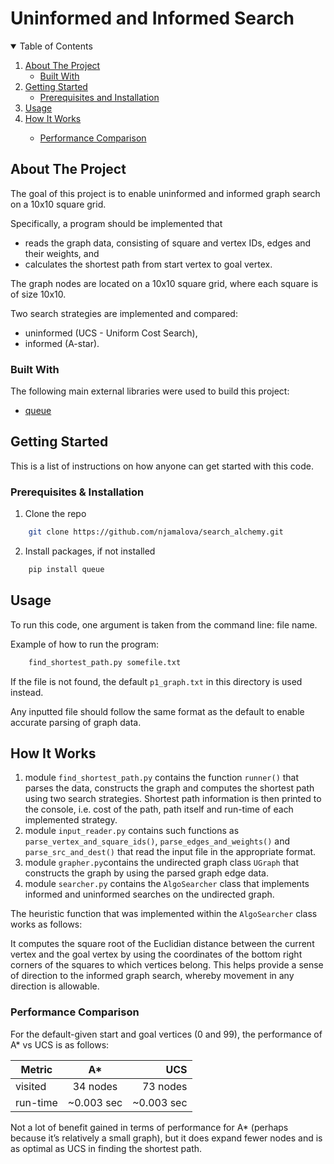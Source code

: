 # Uninformed and Informed Search

<!-- TABLE OF CONTENTS -->
<details open="open">
  <summary>Table of Contents</summary>
  <ol>
    <li>
      <a href="#about-the-project">About The Project</a>
      <ul>
        <li><a href="#built-with">Built With</a></li>
      </ul>
    </li>
    <li>
      <a href="#getting-started">Getting Started</a>
      <ul>
        <li><a href="#prerequisites-and-installation">Prerequisites and Installation</a></li>
      </ul>
    </li>
    <li><a href="#usage">Usage</a></li>
    <li><a href="#how-it-works">How It Works</a></li>
      <ul>
    <li><a href="#performance-comparison">Performance Comparison</a></li>
      </ul>
  </ol>
</details>

<!-- ABOUT THE PROJECT -->
## About The Project

The goal of this project is to enable uninformed and informed graph search on a 10x10 square grid.

Specifically, a program should be implemented that
- reads the graph data, consisting of square and vertex IDs, edges and their weights, and
- calculates the shortest path from start vertex to goal vertex.

The graph nodes are located on a 10x10 square grid, where each square is of size 10x10.

Two search strategies are implemented and compared:
- uninformed (UCS - Uniform Cost Search),
- informed (A-star).

### Built With

The following main external libraries were used to build this project:
- <a href="https://docs.python.org/3/library/queue.html">queue</a>

<!-- GETTING STARTED -->
## Getting Started

This is a list of instructions on how anyone can get started with this code.

### Prerequisites & Installation

1. Clone the repo
```sh
    git clone https://github.com/njamalova/search_alchemy.git
```
2. Install packages, if not installed
```sh
    pip install queue
```

<!-- USAGE EXAMPLES -->
## Usage

To run this code, one argument is taken from the command line: file name.

Example of how to run the program:
``` sh
    find_shortest_path.py somefile.txt
```
If the file is not found, the default `p1_graph.txt` in this directory is used instead.

Any inputted file should follow the same format as the default to enable accurate parsing of graph data.

## How It Works

1. module ``find_shortest_path.py`` contains the function ``runner()`` that parses the data, constructs the graph and computes the shortest path using two search strategies. Shortest path information is then printed to the console, i.e. cost of the path, path itself and run-time of each implemented strategy.
2. module ``input_reader.py`` contains such functions as ``parse_vertex_and_square_ids()``, ``parse_edges_and_weights()`` and ``parse_src_and_dest()`` that read the input file in the appropriate format.
3. module ``grapher.py``contains the undirected graph class ``UGraph`` that constructs the graph by using the parsed graph edge data.
4. module ``searcher.py`` contains the ``AlgoSearcher`` class that implements informed and uninformed searches on the undirected graph.

The heuristic function that was implemented within the ``AlgoSearcher`` class works as follows:

It computes the square root of the Euclidian distance between the current vertex and the goal vertex by using the coordinates of the bottom right corners of the squares to which vertices belong. This helps provide a sense of direction to the informed graph search, whereby movement in any direction is allowable.

### Performance Comparison

For the default-given start and goal vertices (0 and 99), the performance of A* vs UCS is as follows:

|  Metric  |      A*       |   UCS    |
|----------|:-------------:|---------:|
| visited  |  34 nodes     | 73 nodes |
| run-time |  ~0.003 sec   | ~0.003 sec|

Not a lot of benefit gained in terms of performance for A* (perhaps because it’s relatively a small graph), but it does expand fewer nodes and is as optimal as UCS in finding the shortest path.
